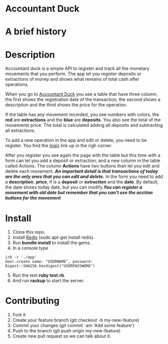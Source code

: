 Accountant Duck
================

# A brief history

# Description
Accountant duck is a simple API to register and track all the monetary movements
that you perform. The app let you register deposits or extractions of money and
shows what remains of total cash after operations.

When you go to [Accountant Duck](https://accountant-duck.herokuapp.com/) you see
a table that have three column, the first shows the registration date of the
transaction, the second shows a description and the third shows the price for
the operation.

If the table has any movement recorded, you see numbers with colors, the **red**
are **extractions** and the **blue** are **deposits**. You also see the total
of the movements price. The total is calculated adding all deposits and
subtracting all extractions.

To add a new operation in the app and edit or delete, you need to be register.
You find the [login](https://accountant-duck.herokuapp.com/login) link up in the
righ corner.

After you register you see again the page with the table but this time with a
form can let you add a deposit or extraction, and a new column in the table
called Actions.
The column **Actions** have two buttons than let you edit and delete each
movement. **_An important detail is that transactions of today are the only ones
that you can edit and delete._**
In the form you need to add a **description**, **price**, if is a **deposit**
or **extraction** and the **date**. By default, the date shows today date,
but you can modify.**_You can register a movement with old date but remember
that you can't see the acction buttons for the movement_**

# Install
1. Clone this repo.
2. Install [Redis](http://redis.io/download) (sudo apt-get install redis).
3. Run **bundle install** to install the gems.
4. In a console type
```
irb -r './app'
User.create name: "USERNAME", password: Digest::SHA256.hexdigest("USERPASSWORD")
```
5. Run the test **ruby test.rb**.
6. And run **rackup** to start the server.

# Contributing
1. Fork it
2. Create your feature branch (git checkout -b my-new-feature)
3. Commit your changes (git commit -am 'Add some feature')
4. Push to the branch (git push origin my-new-feature)
5. Create new pull request so we can talk about it.
